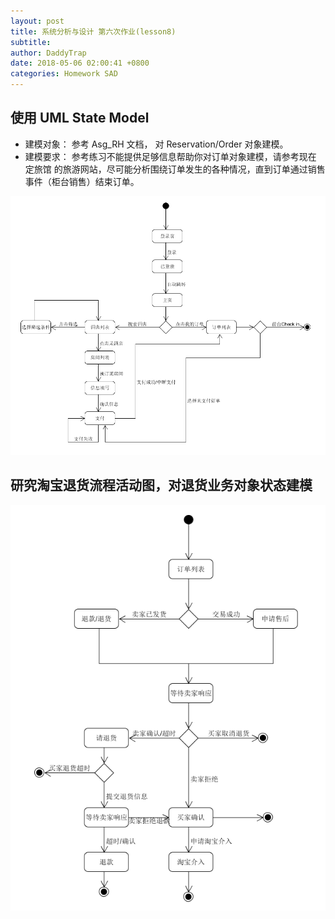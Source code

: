 ```yaml
---
layout: post
title: 系统分析与设计 第六次作业(lesson8)
subtitle:
author: DaddyTrap
date: 2018-05-06 02:00:41 +0800
categories: Homework SAD
---
```


## 使用 UML State Model

<!-- more -->

+ 建模对象： 参考 Asg_RH 文档， 对 Reservation/Order 对象建模。
+ 建模要求： 参考练习不能提供足够信息帮助你对订单对象建模，请参考现在 定旅馆 的旅游网站，尽可能分析围绕订单发生的各种情况，直到订单通过销售事件（柜台销售）结束订单。

![](/assets/sad-6/hotel-state.png)

## 研究淘宝退货流程活动图，对退货业务对象状态建模

![](/assets/sad-6/taobao.png)
